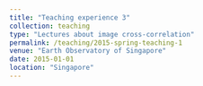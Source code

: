 ```yaml
---
title: "Teaching experience 3"
collection: teaching
type: "Lectures about image cross-correlation"
permalink: /teaching/2015-spring-teaching-1
venue: "Earth Observatory of Singapore"
date: 2015-01-01
location: "Singapore"
---
```


